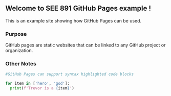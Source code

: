 ## Welcome to SEE 891 GitHub Pages example ! 

This is an example site showing how GitHub Pages can be used. 

### Purpose

GitHub pages are static websites that can be linked to any GitHub project or organization. 

### Other Notes

```python
#GitHub Pages can support syntax highlighted code blocks 

for item in ['hero', 'god']:
  print(f'Trevor is a {item}')
```
